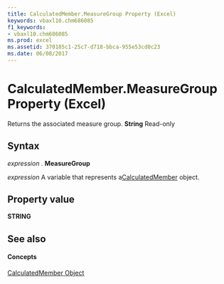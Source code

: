 ```yaml
---
title: CalculatedMember.MeasureGroup Property (Excel)
keywords: vbaxl10.chm686085
f1_keywords:
- vbaxl10.chm686085
ms.prod: excel
ms.assetid: 370185c1-25c7-d718-bbca-955e53cd0c23
ms.date: 06/08/2017
---
```



# CalculatedMember.MeasureGroup Property (Excel)

Returns the associated measure group. **String** Read-only


## Syntax

 _expression_ . **MeasureGroup**

 _expression_ A variable that represents a[CalculatedMember](calculatedmember-object-excel.md) object.


## Property value

 **STRING**


## See also


#### Concepts


[CalculatedMember Object](calculatedmember-object-excel.md)


